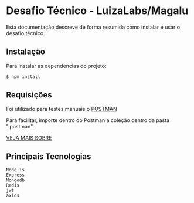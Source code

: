 # Desafio Técnico - LuizaLabs/Magalu

Esta documentação descreve de forma resumida como instalar e usar o desafio técnico.

## Instalação

Para instalar as dependencias do projeto:

```bash
$ npm install
```

## Requisições

Foi utilizado para testes manuais o [POSTMAN](https://www.postman.com/downloads/)

Para facilitar, importe dentro do Postman a coleção dentro da pasta ".postman". 


[VEJA MAIS SOBRE](https://learning.postman.com/docs/postman/collections/data-formats/)


## Principais Tecnologias 

    Node.js
    Express
    Mongodb
    Redis
    jwt
    axios